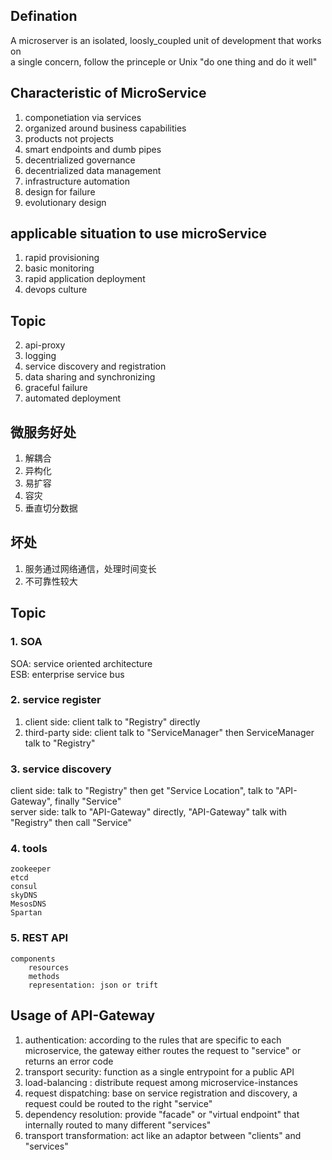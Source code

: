 ## Defination
A microserver is an isolated, loosly_coupled unit of development that works on  
a single concern, follow the princeple or Unix "do one thing and do it well"  



## Characteristic of MicroService
1. componetiation via services
2. organized around business capabilities
3. products not projects
4. smart endpoints and dumb pipes
5. decentrialized governance
6. decentrialized data management
7. infrastructure automation
8. design for failure
9. evolutionary design 
  
## applicable situation to use microService
1. rapid provisioning
2. basic monitoring
3. rapid application deployment
4. devops culture
 
## Topic
2. api-proxy
3. logging
4. service discovery and registration
5. data sharing and synchronizing 
6. graceful failure
7. automated deployment  


## 微服务好处
1. 解耦合  
2. 异构化  
3. 易扩容  
4. 容灾  
5. 垂直切分数据  

  
## 坏处
1. 服务通过网络通信，处理时间变长  
2. 不可靠性较大  

  
## Topic
### 1. SOA
SOA: service oriented architecture    
ESB: enterprise service bus    

### 2. service register
1. client side: client talk to "Registry" directly 
2. third-party side: client talk to "ServiceManager" then ServiceManager talk to "Registry"
  
### 3. service discovery
client side: talk to "Registry" then get "Service Location", talk to "API-Gateway", finally "Service"  
server side: talk to "API-Gateway" directly, "API-Gateway" talk with "Registry" then call "Service"  
  
### 4. tools
```
zookeeper
etcd
consul
skyDNS
MesosDNS
Spartan
```
### 5. REST API
```
components
    resources
    methods
    representation: json or trift
```

## Usage of API-Gateway
1. authentication: according to the rules that are specific to each microservice, the gateway either 
                    routes the request to "service" or returns an error code 
2. transport security: function as a single entrypoint for a public API
3. load-balancing : distribute request among microservice-instances
4. request dispatching: base on service registration and discovery, a request could be routed to the right "service"
5. dependency resolution: provide "facade" or "virtual endpoint" that internally routed to many different "services"
6. transport transformation: act like an adaptor between "clients" and "services"
